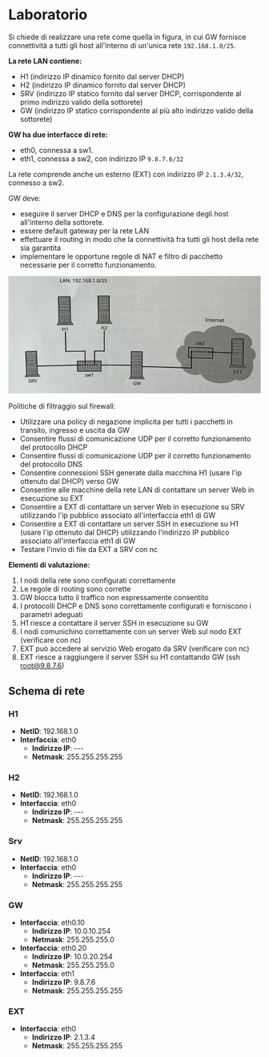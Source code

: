 # Laboratorio

Si chiede di realizzare una rete come quella in figura, in cui GW fornisce connettività a tutti gli host all'interno
di un'unica rete `192.168.1.0/25`.

**La rete LAN contiene:**
- H1 (indirizzo IP dinamico fornito dal server DHCP)
- H2 (indirizzo IP dinamico fornito dal server DHCP)
- SRV (indirizzo IP statico fornito dal server DHCP, corrispondente al primo indirizzo valido della
sottorete)
- GW (indirizzo IP statico corrispondente al più alto indirizzo valido della sottorete)

**GW ha due interfacce di rete:**
- eth0, connessa a sw1.
- eth1, connessa a sw2, con indirizzo IP `9.8.7.6/32`

La rete comprende anche un esterno (EXT) con indirizzo IP `2.1.3.4/32`, connesso a sw2.

GW deve:
- eseguire il server DHCP e DNS per la configurazione degli host all'interno della sottorete.
- essere default gateway per la rete LAN
- effettuare il routing in modo che la connettività fra tutti gli host della rete sia garantita
- implementare le opportune regole di NAT e filtro di pacchetto necessarie per il corretto funzionamento.

![image.png](/Marionnet/img/image_13.png)

Politiche di filtraggio sul firewall:
- Utilizzare una policy di negazione implicita per tutti i pacchetti in transito, ingresso e uscita da GW
- Consentire flussi di comunicazione UDP per il corretto funzionamento del protocollo DHCP
- Consentire flussi di comunicazione UDP per il corretto funzionamento del protocollo DNS
- Consentire connessioni SSH generate dalla macchina H1 (usare l'ip ottenuto dal DHCP) verso GW
- Consentire alle macchine della rete LAN di contattare un server Web in esecuzione su EXT
- Consentire a EXT di contattare un server Web in esecuzione su SRV utilizzando l'ip pubblico associato all'interfaccia eth1 di GW
- Consentire a EXT di contattare un server SSH in esecuzione su H1 (usare l'ip ottenuto dal DHCP) utilizzando l'indirizzo IP pubblico associato all'interfaccia eth1 di GW
- Testare l'invio di file da EXT a SRV con nc

**Elementi di valutazione:**
1. I nodi della rete sono configurati correttamente
2. Le regole di routing sono corrette
3. GW blocca tutto il traffico non espressamente consentito
4. I protocolli DHCP e DNS sono correttamente configurati e forniscono i parametri adeguati
5. H1 riesce a contattare il server SSH in esecuzione su GW
6. I nodi comunichino correttamente con un server Web sul nodo EXT (verificare con nc)
7. EXT può accedere al servizio Web erogato da SRV (verificare con nc)
8. EXT riesce a raggiungere il server SSH su H1 contattando GW (ssh root@9.8.7.6)


 ## Schema di rete

### H1

   - **NetID**: 192.168.1.0
   - **Interfaccia**: eth0
        - **Indirizzo IP**: ---
        - **Netmask**: 255.255.255.255

### H2

   - **NetID**: 192.168.1.0
   - **Interfaccia**: eth0
        - **Indirizzo IP**: ---
        - **Netmask**: 255.255.255.255

### Srv

   - **NetID**: 192.168.1.0
   - **Interfaccia**: eth0
        - **Indirizzo IP**: ---
        - **Netmask**: 255.255.255.255

### GW
- **Interfaccia**: eth0.10
   - **Indirizzo IP**: 10.0.10.254
   - **Netmask**: 255.255.255.0
- **Interfaccia**: eth0.20
   - **Indirizzo IP**: 10.0.20.254
   - **Netmask**: 255.255.255.0
- **Interfaccia**: eth1
   - **Indirizzo IP**: 9.8.7.6
   - **Netmask**: 255.255.255.255

### EXT
- **Interfaccia**: eth0
   - **Indirizzo IP**: 2.1.3.4
   - **Netmask**: 255.255.255.255
